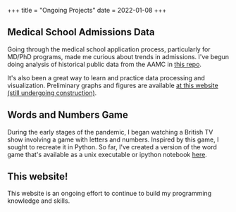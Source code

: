 +++
title = "Ongoing Projects"
date = 2022-01-08
+++

## Medical School Admissions Data

Going through the medical school application process, particularly for MD/PhD programs, made me curious about trends in admissions. I've begun doing analysis of historical public data from the AAMC in [this repo](https://github.com/ijhua/aamc_admissions). 

It's also been a great way to learn and practice data processing and visualization. Preliminary graphs and figures are available [at this website (still undergoing construction)](https://ijhua.github.io/aamc_admissions/). 


## Words and Numbers Game

During the early stages of the pandemic, I began watching a British TV show involving a game with letters and numbers. Inspired by this game, I sought to recreate it in Python. So far, I've created a version of the word game that's available as a unix executable or ipython notebook [here](https://github.com/ijhua/wordsnumbers). 

## This website!
This website is an ongoing effort to continue to build my programming knowledge and skills. 